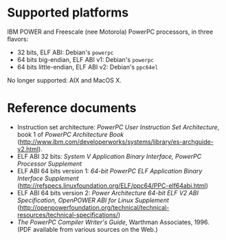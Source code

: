 # Supported platforms

IBM POWER and Freescale (nee Motorola) PowerPC processors, in three flavors:
* 32 bits, ELF ABI: Debian's `powerpc`
* 64 bits big-endian, ELF ABI v1: Debian's `powerpc`
* 64 bits little-endian, ELF ABI v2: Debian's `ppc64el`

No longer supported: AIX and MacOS X.

# Reference documents

* Instruction set architecture:
  _PowerPC User Instruction Set Architecture_,
  book 1 of _PowerPC Architecture Book_
  (http://www.ibm.com/developerworks/systems/library/es-archguide-v2.html).
* ELF ABI 32 bits:
  _System V Application Binary Interface, PowerPC Processor Supplement_
* ELF ABI 64 bits version 1:
  _64-bit PowerPC ELF Application Binary Interface Supplement_
  (http://refspecs.linuxfoundation.org/ELF/ppc64/PPC-elf64abi.html)
* ELF ABI 64 bits version 2:
   _Power Architecture 64-bit ELF V2 ABI Specification,
    OpenPOWER ABI for Linux Supplement_
  (http://openpowerfoundation.org/technical/technical-resources/technical-specifications/)
* _The PowerPC Compiler Writer's Guide_, Warthman Associates, 1996.
  (PDF available from various sources on the Web.)
